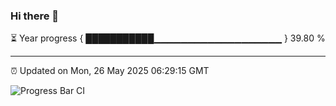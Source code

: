 ### Hi there 👋

⏳ Year progress { ███████████▁▁▁▁▁▁▁▁▁▁▁▁▁▁▁▁▁▁▁ } 39.80 %

---

⏰ Updated on Mon, 26 May 2025 06:29:15 GMT

![Progress Bar CI](https://github.com/liununu/liununu/workflows/Progress%20Bar%20CI/badge.svg)
